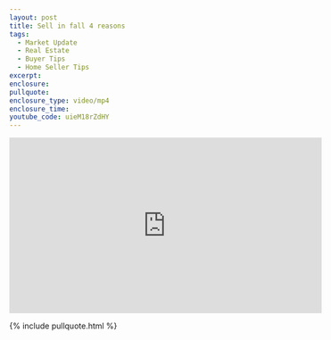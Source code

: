 ```yaml
---
layout: post
title: Sell in fall 4 reasons
tags:
  - Market Update
  - Real Estate
  - Buyer Tips
  - Home Seller Tips
excerpt:
enclosure:
pullquote:
enclosure_type: video/mp4
enclosure_time:
youtube_code: uieM18rZdHY
---
```

<iframe width="560" height="315" src="https://www.youtube.com/embed/{{post.youtube_code}}" frameborder="0" allowfullscreen></iframe>

{% include pullquote.html %}
